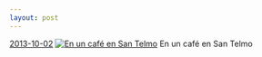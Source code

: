```yaml
---
layout: post
---
```


<p>
  <time><a href="/69">2013-10-02</a></time>
  <a href="/69"><img src="{{ site.assets_url }}/69-640.jpg" srcset="{{ site.assets_url }}/69-1280.jpg 1280w, {{ site.assets_url }}/69-960.jpg 960w, {{ site.assets_url }}/69-640.jpg 640w, {{ site.assets_url }}/69-320.jpg 320w" sizes="(min-width: 700px) 50vw, calc(100vw - 2rem)" alt="En un café en San Telmo" /></a>
  <span>En un café en San Telmo</span>
</p>
